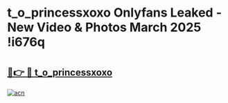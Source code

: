 # t_o_princessxoxo Onlyfans Leaked - New Video & Photos March 2025 !i676q

# <h2><a href="https://vg1geh.iuczelnia.edu.pl?title=t_o_princessxoxo&ref=i676q">🔗👉 🔴 t_o_princessxoxo</a></h2>

[![acn](https://github.com/user-attachments/assets/0f9c940e-d8b0-45ae-aac7-cd30a18b3e1c)](https://vg1geh.iuczelnia.edu.pl?title=t_o_princessxoxo&ref=i676q)

